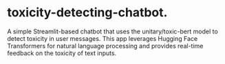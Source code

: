 # toxicity-detecting-chatbot.
A simple Streamlit-based chatbot that uses the unitary/toxic-bert model to detect toxicity in user messages. This app leverages Hugging Face Transformers for natural language processing and provides real-time feedback on the toxicity of text inputs.
